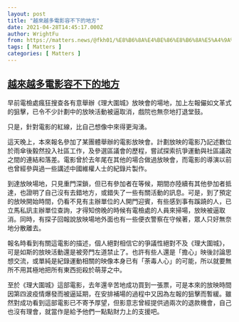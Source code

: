 ```yaml
---
layout: post
title: "越來越多電影容不下的地方"
date: 2021-04-28T14:45:17.000Z
author: WrightFu
from: https://matters.news/@fkh01/%E8%B6%8A%E4%BE%86%E8%B6%8A%E5%A4%9A%E9%9B%BB%E5%BD%B1%E5%AE%B9%E4%B8%8D%E4%B8%8B%E7%9A%84%E5%9C%B0%E6%96%B9-bafyreierso2fr24msejaai3x5fxl3imxpekkiqopxdimrwloppess7xruy
tags: [ Matters ]
categories: [ Matters ]
---
```

<!--1619621117000-->
[越來越多電影容不下的地方](https://matters.news/@fkh01/%E8%B6%8A%E4%BE%86%E8%B6%8A%E5%A4%9A%E9%9B%BB%E5%BD%B1%E5%AE%B9%E4%B8%8D%E4%B8%8B%E7%9A%84%E5%9C%B0%E6%96%B9-bafyreierso2fr24msejaai3x5fxl3imxpekkiqopxdimrwloppess7xruy)
------

<div>
<p>早前電檢處瘋狂搜查各有意舉辦《理大圍城》放映會的場地，加上左報儼如文革式的狙擊，已令不少計劃中的放映活動被逼取消，戲院也無奈地打退堂鼓。</p><p>只是，針對電影的紅線，比自己想像中來得更洶湧。</p><p>這天晚上，本來報名參加了某團體舉辦的電影放映會。計劃放映的電影乃記述數位於雨傘後毅然投入社區工作，及參選區議會的歷程，嘗試探索抗爭運動與社區議政之間的連結和落差。電影曾於去年尾在其他的場合做過放映會，而電影的導演以前也曾經參與過一些講述中國維權人士的紀錄片製作。</p><p>到達放映場地，只見重門深鎖，但已有參加者在等候，期間亦陸續有其他參加者抵達，也證明了自己沒有去錯地方，或錯失了一些有關活動的訊息。可是，到了預定的放映開始時間，仍看不見有主辦單位的人開門迎賓，有些感到事有蹊蹺的人，已立馬私訊主辦單位查詢，才得知傍晚的時候有電檢處的人員來掃場，放映被逼取消。同時，有探子回報說放映場地外面也有一些便衣警察在守候著，眾人只好無奈地分散離去。</p><p>報名時看到有關這電影的描述，個人絕對相信它的爭議性絕對不及《理大圍城》，可是如斯的放映活動還是被旁門左道禁止了。也許有些人還是「擔心」映後討論思想交流，或單純是紀錄運動相關的映像本身已有「荼毒人心」的可能，所以就要無所不用其極地把所有東西扼殺於萌芽之中。</p><p>至於《理大圍城》這部電影，去年還辛苦地成功買到一張票，可是本來的放映時間因第四波疫情爆發而被逼延期，在安排補場的過程中又因為左報的狙擊而暫緩。雖然對成功看到這部電影已不寄予厚望，但影意志曾經提供過兩次的退款機會，自己也沒有理會，就當作是給予他們一點點財力上的支援吧。</p>
</div>

